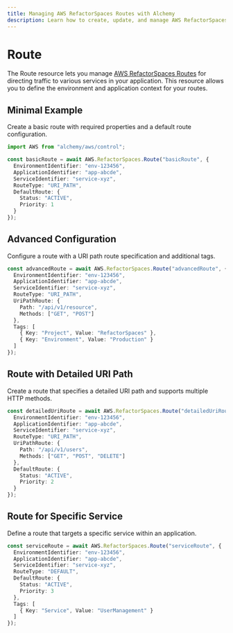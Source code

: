 ```yaml
---
title: Managing AWS RefactorSpaces Routes with Alchemy
description: Learn how to create, update, and manage AWS RefactorSpaces Routes using Alchemy Cloud Control.
---
```


# Route

The Route resource lets you manage [AWS RefactorSpaces Routes](https://docs.aws.amazon.com/refactorspaces/latest/userguide/) for directing traffic to various services in your application. This resource allows you to define the environment and application context for your routes.

## Minimal Example

Create a basic route with required properties and a default route configuration.

```ts
import AWS from "alchemy/aws/control";

const basicRoute = await AWS.RefactorSpaces.Route("basicRoute", {
  EnvironmentIdentifier: "env-123456",
  ApplicationIdentifier: "app-abcde",
  ServiceIdentifier: "service-xyz",
  RouteType: "URI_PATH",
  DefaultRoute: {
    Status: "ACTIVE",
    Priority: 1
  }
});
```

## Advanced Configuration

Configure a route with a URI path route specification and additional tags.

```ts
const advancedRoute = await AWS.RefactorSpaces.Route("advancedRoute", {
  EnvironmentIdentifier: "env-123456",
  ApplicationIdentifier: "app-abcde",
  ServiceIdentifier: "service-xyz",
  RouteType: "URI_PATH",
  UriPathRoute: {
    Path: "/api/v1/resource",
    Methods: ["GET", "POST"]
  },
  Tags: [
    { Key: "Project", Value: "RefactorSpaces" },
    { Key: "Environment", Value: "Production" }
  ]
});
```

## Route with Detailed URI Path

Create a route that specifies a detailed URI path and supports multiple HTTP methods.

```ts
const detailedUriRoute = await AWS.RefactorSpaces.Route("detailedUriRoute", {
  EnvironmentIdentifier: "env-123456",
  ApplicationIdentifier: "app-abcde",
  ServiceIdentifier: "service-xyz",
  RouteType: "URI_PATH",
  UriPathRoute: {
    Path: "/api/v1/users",
    Methods: ["GET", "POST", "DELETE"]
  },
  DefaultRoute: {
    Status: "ACTIVE",
    Priority: 2
  }
});
```

## Route for Specific Service

Define a route that targets a specific service within an application.

```ts
const serviceRoute = await AWS.RefactorSpaces.Route("serviceRoute", {
  EnvironmentIdentifier: "env-123456",
  ApplicationIdentifier: "app-abcde",
  ServiceIdentifier: "service-xyz",
  RouteType: "DEFAULT",
  DefaultRoute: {
    Status: "ACTIVE",
    Priority: 3
  },
  Tags: [
    { Key: "Service", Value: "UserManagement" }
  ]
});
```